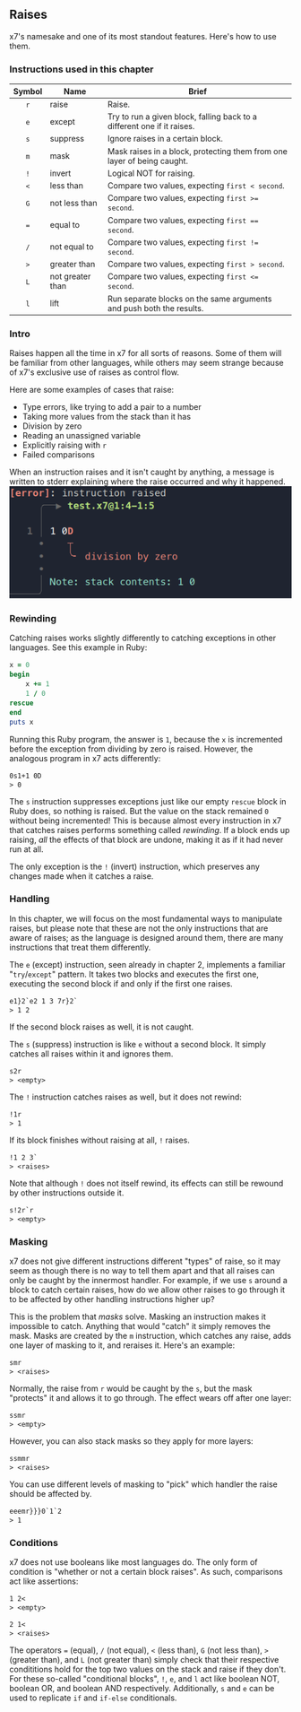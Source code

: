 ## Raises
x7's namesake and one of its most standout features. Here's how to use them.

### Instructions used in this chapter
| Symbol | Name | Brief |
:-: | - | -
`r` | raise            | Raise.
`e` | except           | Try to run a given block, falling back to a different one if it raises.
`s` | suppress         | Ignore raises in a certain block.
`m` | mask             | Mask raises in a block, protecting them from one layer of being caught.
`!` | invert           | Logical NOT for raising.
`<` | less than        | Compare two values, expecting `first < second`.
`G` | not less than    | Compare two values, expecting `first >= second`.
`=` | equal to         | Compare two values, expecting `first == second`.
`/` | not equal to     | Compare two values, expecting `first != second`.
`>` | greater than     | Compare two values, expecting `first > second`.
`L` | not greater than | Compare two values, expecting `first <= second`.
`l` | lift             | Run separate blocks on the same arguments and push both the results.

### Intro
Raises happen all the time in x7 for all sorts of reasons. Some of them will be familiar from other languages, while others may seem strange because of x7's exclusive use of raises as control flow.

Here are some examples of cases that raise:
- Type errors, like trying to add a pair to a number
- Taking more values from the stack than it has
- Division by zero
- Reading an unassigned variable
- Explicitly raising with `r`
- Failed comparisons

When an instruction raises and it isn't caught by anything, a message is written to stderr explaining where the raise occurred and why it happened.
![a screenshot of a terminal. a header states "error: instruction raised", and below it is the x7 code "1 0D", with the "D" highlighted in red. a message next to the code states "division by zero".](./images/error.png)

### Rewinding
Catching raises works slightly differently to catching exceptions in other languages. See this example in Ruby:
```rb
x = 0
begin
    x += 1
    1 / 0
rescue
end
puts x
```
Running this Ruby program, the answer is `1`, because the `x` is incremented before the exception from dividing by zero is raised.
However, the analogous program in x7 acts differently:
```x7
0s1+1 0D
> 0
```
The `s` instruction suppresses exceptions just like our empty `rescue` block in Ruby does, so nothing is raised. But the value on the stack remained `0` without being incremented!
This is because almost every instruction in x7 that catches raises performs something called *rewinding*. If a block ends up raising, *all* the effects of that block are undone, making it as if it had never run at all.

The only exception is the `!` (invert) instruction, which preserves any changes made when it catches a raise.

### Handling
In this chapter, we will focus on the most fundamental ways to manipulate raises, but please note that these are not the only instructions that are aware of raises;
as the language is designed around them, there are many instructions that treat them differently.

The `e` (except) instruction, seen already in chapter 2, implements a familiar "`try`/`except`" pattern. It takes two blocks and executes the first one, executing the second block if and only if the first one raises.
```x7
e1}2`e2 1 3 7r}2`
> 1 2
```
If the second block raises as well, it is not caught.

The `s` (suppress) instruction is like `e` without a second block. It simply catches all raises within it and ignores them.
```x7
s2r
> <empty>
```

The `!` instruction catches raises as well, but it does not rewind:
```x7
!1r
> 1
```
If its block finishes without raising at all, `!` raises.
```x7
!1 2 3`
> <raises>
```
Note that although `!` does not itself rewind, its effects can still be rewound by other instructions outside it.
```x7
s!2r`r
> <empty>
```

### Masking
x7 does not give different instructions different "types" of raise, so it may seem as though there is no way to tell them apart and that all raises can only be caught by the innermost handler.
For example, if we use `s` around a block to catch certain raises, how do we allow other raises to go through it to be affected by other handling instructions higher up?

This is the problem that *masks* solve. Masking an instruction makes it impossible to catch. Anything that would "catch" it simply removes the mask. Masks are created by the `m` instruction, which catches
any raise, adds one layer of masking to it, and reraises it. Here's an example:
```x7
smr
> <raises>
```

Normally, the raise from `r` would be caught by the `s`, but the mask "protects" it and allows it to go through. The effect wears off after one layer:
```x7
ssmr
> <empty>
```

However, you can also stack masks so they apply for more layers:
```x7
ssmmr
> <raises>
```

You can use different levels of masking to "pick" which handler the raise should be affected by.
```x7
eeemr}}}0`1`2
> 1
```

### Conditions
x7 does not use booleans like most languages do. The only form of condition is "whether or not a certain block raises". As such, comparisons act like assertions:
```x7
1 2<
> <empty>
```
```x7
2 1<
> <raises>
```

The operators `=` (equal), `/` (not equal), `<` (less than), `G` (not less than), `>` (greater than), and `L` (not greater than)
simply check that their respective condititions hold for the top two values on the stack and raise if they don't.
For these so-called "conditional blocks", `!`, `e`, and `l` act like boolean NOT, boolean OR, and boolean AND respectively.
Additionally, `s` and `e` can be used to replicate `if` and `if-else` conditionals.
